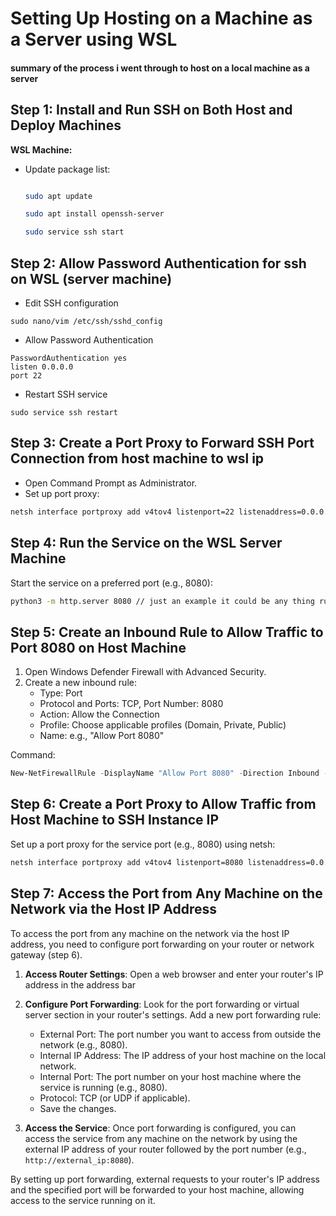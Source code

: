 # Setting Up Hosting on a Machine as a Server using WSL

#### summary of the process i went through to host on a local machine as a server

## Step 1: Install and Run SSH on Both Host and Deploy Machines

**WSL Machine:**

- Update package list:

  ```bash

  sudo apt update

  sudo apt install openssh-server

  sudo service ssh start
  ```

## Step 2: Allow Password Authentication for ssh on WSL (server machine)

- Edit SSH configuration

```
sudo nano/vim /etc/ssh/sshd_config
```

- Allow Password Authentication

```
PasswordAuthentication yes
listen 0.0.0.0
port 22
```

- Restart SSH service

```
sudo service ssh restart
```

## Step 3: Create a Port Proxy to Forward SSH Port Connection from host machine to wsl ip

- Open Command Prompt as Administrator.
- Set up port proxy:

```cmd
netsh interface portproxy add v4tov4 listenport=22 listenaddress=0.0.0.0 connectport=22 connectaddress=127.0.0.1

```

## Step 4: Run the Service on the WSL Server Machine

Start the service on a preferred port (e.g., 8080):

```bash
python3 -m http.server 8080 // just an example it could be any thing running on the port. but on wsl
```

## Step 5: Create an Inbound Rule to Allow Traffic to Port 8080 on Host Machine

1. Open Windows Defender Firewall with Advanced Security.
2. Create a new inbound rule:
   - Type: Port
   - Protocol and Ports: TCP, Port Number: 8080
   - Action: Allow the Connection
   - Profile: Choose applicable profiles (Domain, Private, Public)
   - Name: e.g., "Allow Port 8080"

Command:

```powershell
New-NetFirewallRule -DisplayName "Allow Port 8080" -Direction Inbound -LocalPort 8080 -Protocol TCP -Action Allow
```

## Step 6: Create a Port Proxy to Allow Traffic from Host Machine to SSH Instance IP

Set up a port proxy for the service port (e.g., 8080) using netsh:

```cmd
netsh interface portproxy add v4tov4 listenport=8080 listenaddress=0.0.0.0 connectport=8080 connectaddress=127.0.0.1
```

## Step 7: Access the Port from Any Machine on the Network via the Host IP Address

To access the port from any machine on the network via the host IP address, you need to configure port forwarding on your router or network gateway (step 6).

1. **Access Router Settings**: Open a web browser and enter your router's IP address in the address bar
2. **Configure Port Forwarding**: Look for the port forwarding or virtual server section in your router's settings. Add a new port forwarding rule:

   - External Port: The port number you want to access from outside the network (e.g., 8080).
   - Internal IP Address: The IP address of your host machine on the local network.
   - Internal Port: The port number on your host machine where the service is running (e.g., 8080).
   - Protocol: TCP (or UDP if applicable).
   - Save the changes.

3. **Access the Service**: Once port forwarding is configured, you can access the service from any machine on the network by using the external IP address of your router followed by the port number (e.g., `http://external_ip:8080`).

By setting up port forwarding, external requests to your router's IP address and the specified port will be forwarded to your host machine, allowing access to the service running on it.
